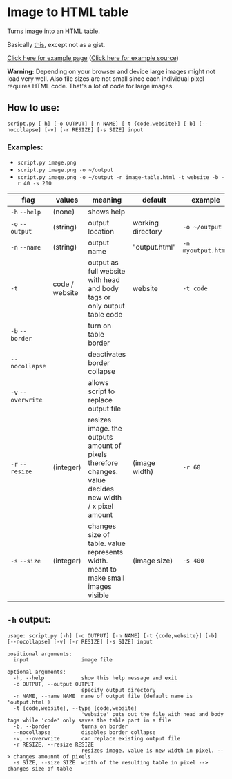 # Image to HTML table
 Turns image into an HTML table.

Basically [this](https://gist.github.com/TheFel0x/1623c8b0f56fbde4dd6152f41fc41b62), except not as a gist.

[Click here for example page](https://thefel0x.github.io/examples/table.html) ([Click here for example source](https://github.com/TheFel0x/TheFel0x.github.io/blob/master/examples/table.html))

**Warning:** Depending on your browser and device large images might not load very well. Also file sizes are not small since each individual pixel requires HTML code. That's a lot of code for large images.


## How to use:
`script.py [-h] [-o OUTPUT] [-n NAME] [-t {code,website}] [-b] [--nocollapse] [-v] [-r RESIZE] [-s SIZE] input`

### Examples:

* `script.py image.png`
* `script.py image.png -o ~/output`
* `script.py image.png -o ~/output -n image-table.html -t website -b -r 40 -s 200`


| flag | values | meaning |default| example |
|--|--|--|--|--|
| `-h` `--help` | (none) | shows help ||||
| `-o` `--output` | (string) | output location|working directory|`-o ~/output`|
|`-n` `--name`|(string)|output name|"output.html"|`-n myoutput.html`|
|`-t`|code / website|output as full website with head and body tags or only output table code|website|`-t code`|
|`-b` `--border`||turn on table border|||
|`--nocollapse`||deactivates border collapse||
|`-v` `--overwrite`||allows script to replace output file|||
|`-r` `--resize`|(integer)|resizes image. the outputs amount of pixels therefore changes. value decides new width / x pixel amount | (image width) | `-r 60`
| `-s` `--size` | (integer) | changes size of table. value represents width. meant to make small images visible | (image size) | `-s 400`

## `-h` output:
```
usage: script.py [-h] [-o OUTPUT] [-n NAME] [-t {code,website}] [-b] [--nocollapse] [-v] [-r RESIZE] [-s SIZE] input

positional arguments:
  input                 image file

optional arguments:
  -h, --help            show this help message and exit
  -o OUTPUT, --output OUTPUT
                        specify output directory
  -n NAME, --name NAME  name of output file (default name is 'output.html')
  -t {code,website}, --type {code,website}
                        'website' puts out the file with head and body tags while 'code' only saves the table part in a file
  -b, --border          turns on border
  --nocollapse          disables border collapse
  -v, --overwrite       can replace existing output file
  -r RESIZE, --resize RESIZE
                        resizes image. value is new width in pixel. --> changes amounnt of pixels
  -s SIZE, --size SIZE  width of the resulting table in pixel --> changes size of table
```

